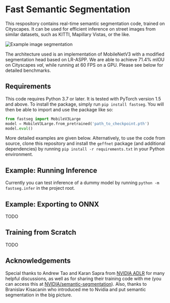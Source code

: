 # Fast Semantic Segmentation

This respository contains real-time semantic segmentation code, trained on Cityscapes. It can be used for efficient inference on street images from similar datasets, such as KITTI, Mapillary Vistas, or the like.

![Example image segmentation](https://i.imgur.com/WspmlwN.jpg)

The architecture used is an implementation of MobileNetV3 with a modified segmentation head based on LR-ASPP. We are able to achieve 71.4% mIOU on Cityscapes _val_, while running at 60 FPS on a GPU. Please see below for detailed benchmarks.

## Requirements

This code requires Python 3.7 or later. It is tested with PyTorch version 1.5 and above. To install the package, simply run `pip install fastseg`. You will then be able to import and use the package like so:

```python
from fastseg import MobileV3Large
model = MobileV3Large.from_pretrained('path_to_checkpoint.pth')
model.eval()
```

More detailed examples are given below. Alternatively, to use the code from source, clone this repository and install the `geffnet` package (and additional dependencies) by running `pip install -r requirements.txt` in your Python environment.

## Example: Running Inference

Currently you can test inference of a dummy model by running `python -m fastseg.infer` in the project root.

## Example: Exporting to ONNX

TODO

## Training from Scratch

TODO

## Acknowledgements

Special thanks to Andrew Tao and Karan Sapra from [NVIDIA ADLR](https://nv-adlr.github.io/) for many helpful discussions, as well as for sharing their training code with me (you can access this at [NVIDIA/semantic-segmentation](https://github.com/NVIDIA/semantic-segmentation)). Also, thanks to Branislav Kisacanin who introduced me to Nvidia and put semantic segmentation in the big picture.
